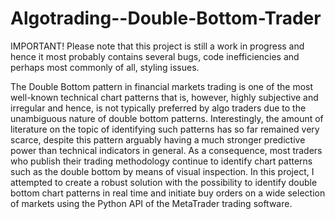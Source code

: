 # Algotrading--Double-Bottom-Trader

IMPORTANT! Please note that this project is still a work in progress and hence it most probably contains several bugs, code inefficiencies and perhaps most commonly of all, styling issues. 

The Double Bottom pattern in financial markets trading is one of the most well-known technical chart patterns that is, however, highly subjective and irregular and hence, is not typically preferred by algo traders due to the unambiguous nature of double bottom patterns. Interestingly, the amount of literature on the topic of identifying such patterns has so far remained very scarce, despite this pattern arguably having a much stronger predictive power than technical indicators in general. As a consequence, most traders who publish their trading methodology continue to identify chart patterns such as the double bottom by means of visual inspection. In this project, I attempted to create a robust solution with the possibility to identify double bottom chart patterns in real time and initiate buy orders on a wide selection of markets using the Python API of the MetaTrader trading software.
